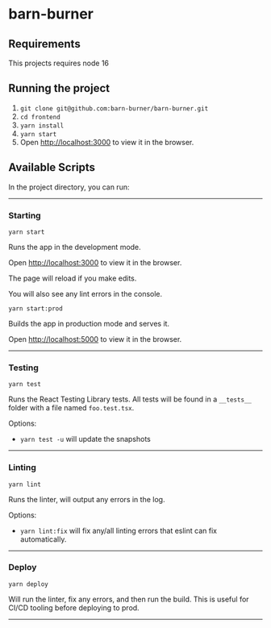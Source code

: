 # barn-burner

## Requirements

This projects requires node 16

## Running the project

1. `git clone git@github.com:barn-burner/barn-burner.git`
2. `cd frontend`
3. `yarn install`
4. `yarn start`
5. Open [http://localhost:3000](http://localhost:3000) to view it in the browser.

## Available Scripts

In the project directory, you can run:

---

### Starting

`yarn start`

Runs the app in the development mode.

Open [http://localhost:3000](http://localhost:3000) to view it in the browser.

The page will reload if you make edits.

You will also see any lint errors in the console.

`yarn start:prod`

Builds the app in production mode and serves it.

Open [http://localhost:5000](http://localhost:5000) to view it in the browser.

---

### Testing

`yarn test`

Runs the React Testing Library tests. All tests will be found in a `__tests__` folder with a file named `foo.test.tsx`.

Options:

* `yarn test -u` will update the snapshots

---

### Linting

`yarn lint`

Runs the linter, will output any errors in the log.

Options:

* `yarn lint:fix` will fix any/all linting errors that eslint can fix automatically.

---

### Deploy

`yarn deploy`

Will run the linter, fix any errors, and then run the build. This is useful for CI/CD tooling before deploying to prod.

---
